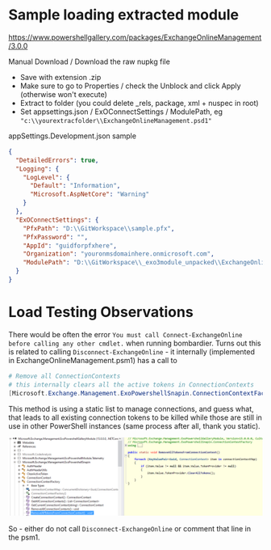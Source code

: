 # Sample loading extracted module

https://www.powershellgallery.com/packages/ExchangeOnlineManagement/3.0.0

Manual Download / Download the raw nupkg file

* Save with extension .zip
* Make sure to go to Properties / check the Unblock and click Apply (otherwise won't execute)
* Extract to folder (you could delete _rels, package, xml + nuspec in root)
* Set appsettings.json / ExOConnectSettings / ModulePath, eg `"c:\\yourextracfolder\\ExchangeOnlineManagement.psd1"`

appSettings.Development.json sample

```json
{
  "DetailedErrors": true,
  "Logging": {
    "LogLevel": {
      "Default": "Information",
      "Microsoft.AspNetCore": "Warning"
    }
  },
  "ExOConnectSettings": {
    "PfxPath": "D:\\GitWorkspace\\sample.pfx",
    "PfxPassword": "",
    "AppId": "guidforpfxhere",
    "Organization": "youronmsdomainhere.onmicrosoft.com",
    "ModulePath": "D:\\GitWorkspace\\_exo3module_unpacked\\ExchangeOnlineManagement.psd1"
  }
}
```

# Load Testing Observations

There would be often the error `You must call Connect-ExchangeOnline before calling any other cmdlet.` when running bombardier. Turns
out this is related to calling `Disconnect-ExchangeOnline` - it internally (implemented in ExchangeOnlineManagement.psm1) has a call to

```powershell
# Remove all ConnectionContexts
# this internally clears all the active tokens in ConnectionContexts
[Microsoft.Exchange.Management.ExoPowershellSnapin.ConnectionContextFactory]::RemoveAllConnectionContexts()
```

This method is using a static list to manage connections, and guess what, that leads to all existing connection tokens to be killed while those are still in use in other PowerShell instances (same process after all, thank you static).

![Microsoft.Exchange.Management.ExoPowershellSnapin.ConnectionContextFactory.RemoveAllConnectionContexts](Microsoft.Exchange.Management.ExoPowershellSnapin.ConnectionContextFactory.RemoveAllConnectionContexts.png)

So - either do not call `Disconnect-ExchangeOnline` or comment that line in the psm1.
